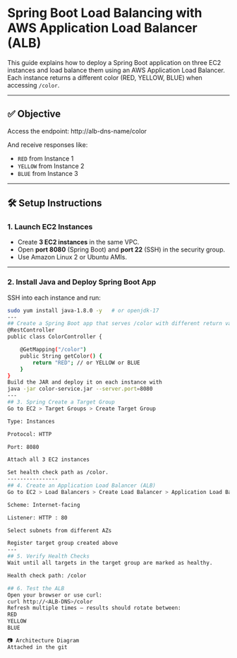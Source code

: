 # Spring Boot Load Balancing with AWS Application Load Balancer (ALB)

This guide explains how to deploy a Spring Boot application on three EC2 instances and load balance them using an AWS Application Load Balancer. Each instance returns a different color (RED, YELLOW, BLUE) when accessing `/color`.

---

## ✅ Objective

Access the endpoint: http://alb-dns-name/color

And receive responses like:

- `RED` from Instance 1
- `YELLOW` from Instance 2
- `BLUE` from Instance 3

---

## 🛠️ Setup Instructions

### 1. Launch EC2 Instances

- Create **3 EC2 instances** in the same VPC.
- Open **port 8080** (Spring Boot) and **port 22** (SSH) in the security group.
- Use Amazon Linux 2 or Ubuntu AMIs.

---

### 2. Install Java and Deploy Spring Boot App

SSH into each instance and run:

```bash
sudo yum install java-1.8.0 -y   # or openjdk-17
---
## Create a Spring Boot app that serves /color with different return values.
@RestController
public class ColorController {

    @GetMapping("/color")
    public String getColor() {
        return "RED"; // or YELLOW or BLUE
    }
}
Build the JAR and deploy it on each instance with
java -jar color-service.jar --server.port=8080
---
## 3. Spring Create a Target Group
Go to EC2 > Target Groups > Create Target Group

Type: Instances

Protocol: HTTP

Port: 8080

Attach all 3 EC2 instances

Set health check path as /color.
----------------
## 4. Create an Application Load Balancer (ALB)
Go to EC2 > Load Balancers > Create Load Balancer > Application Load Balancer

Scheme: Internet-facing

Listener: HTTP : 80

Select subnets from different AZs

Register target group created above
---
## 5. Verify Health Checks
Wait until all targets in the target group are marked as healthy.

Health check path: /color

## 6. Test the ALB
Open your browser or use curl:
curl http://<ALB-DNS>/color
Refresh multiple times — results should rotate between:
RED
YELLOW
BLUE

📷 Architecture Diagram
Attached in the git 

